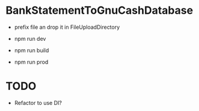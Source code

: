 # BankStatementToGnuCashDatabase

- prefix file an drop it in FileUploadDirectory

- npm run dev
- npm run build
- npm run prod


# TODO
- Refactor to use DI?